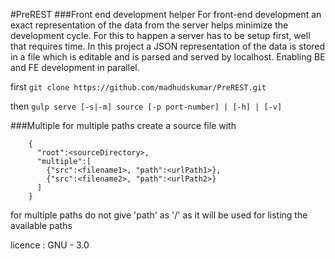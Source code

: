 #PreREST
###Front end development helper
For front-end development an exact representation
of the data from the server helps minimize the
development cycle. For this to happen a server has to
be setup first, well that requires time. In this project a
JSON representation of the data is stored in a file which
is editable and is parsed and served by localhost.
Enabling BE and FE development in parallel.

first 
```git clone https://github.com/madhudskumar/PreREST.git ```

then
`gulp serve [-s|-m] source [-p port-number] | [-h] | [-v]`

###Multiple 
for multiple paths create a source file with
```
    {
      "root":<sourceDirectory>,
      "multiple":[
        {"src":<filename1>, "path":<urlPath1>},
        {"src":<filename2>, "path":<urlPath2>}
      ]
    }
```
for multiple paths do not give 'path' as '/' as it will be used for listing the available paths

licence : GNU - 3.0
